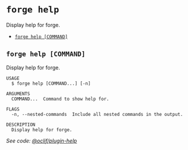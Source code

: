 `forge help`
============

Display help for forge.

* [`forge help [COMMAND]`](#forge-help-command)

## `forge help [COMMAND]`

Display help for forge.

```
USAGE
  $ forge help [COMMAND...] [-n]

ARGUMENTS
  COMMAND...  Command to show help for.

FLAGS
  -n, --nested-commands  Include all nested commands in the output.

DESCRIPTION
  Display help for forge.
```

_See code: [@oclif/plugin-help](https://github.com/oclif/plugin-help/blob/v6.2.33/src/commands/help.ts)_

